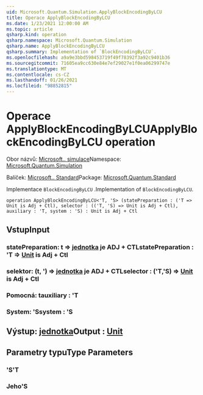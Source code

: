 ```yaml
---
uid: Microsoft.Quantum.Simulation.ApplyBlockEncodingByLCU
title: Operace ApplyBlockEncodingByLCU
ms.date: 1/23/2021 12:00:00 AM
ms.topic: article
qsharp.kind: operation
qsharp.namespace: Microsoft.Quantum.Simulation
qsharp.name: ApplyBlockEncodingByLCU
qsharp.summary: Implementation of `BlockEncodingByLCU`.
ms.openlocfilehash: a9a9e3bbd598453719f49f78392f3a92c9401b36
ms.sourcegitcommit: 71605ea9cc630e84e7ef29027e1f0ea06299747e
ms.translationtype: MT
ms.contentlocale: cs-CZ
ms.lasthandoff: 01/26/2021
ms.locfileid: "98852815"
---
```

# <a name="applyblockencodingbylcu-operation"></a><span data-ttu-id="71498-102">Operace ApplyBlockEncodingByLCU</span><span class="sxs-lookup"><span data-stu-id="71498-102">ApplyBlockEncodingByLCU operation</span></span>

<span data-ttu-id="71498-103">Obor názvů: [Microsoft.. simulace](xref:Microsoft.Quantum.Simulation)</span><span class="sxs-lookup"><span data-stu-id="71498-103">Namespace: [Microsoft.Quantum.Simulation](xref:Microsoft.Quantum.Simulation)</span></span>

<span data-ttu-id="71498-104">Balíček: [Microsoft.. Standard](https://nuget.org/packages/Microsoft.Quantum.Standard)</span><span class="sxs-lookup"><span data-stu-id="71498-104">Package: [Microsoft.Quantum.Standard](https://nuget.org/packages/Microsoft.Quantum.Standard)</span></span>


<span data-ttu-id="71498-105">Implementace `BlockEncodingByLCU` .</span><span class="sxs-lookup"><span data-stu-id="71498-105">Implementation of `BlockEncodingByLCU`.</span></span>

```qsharp
operation ApplyBlockEncodingByLCU<'T, 'S> (statePreparation : ('T => Unit is Adj + Ctl), selector : (('T, 'S) => Unit is Adj + Ctl), auxiliary : 'T, system : 'S) : Unit is Adj + Ctl
```


## <a name="input"></a><span data-ttu-id="71498-106">Vstup</span><span class="sxs-lookup"><span data-stu-id="71498-106">Input</span></span>

### <a name="statepreparation--t--unit--is-adj--ctl"></a><span data-ttu-id="71498-107">statePreparation: t => [jednotka](xref:microsoft.quantum.lang-ref.unit)  je ADJ + CTL</span><span class="sxs-lookup"><span data-stu-id="71498-107">statePreparation : 'T => [Unit](xref:microsoft.quantum.lang-ref.unit)  is Adj + Ctl</span></span>




### <a name="selector--ts--unit--is-adj--ctl"></a><span data-ttu-id="71498-108">selektor: (t, ') => [jednotka](xref:microsoft.quantum.lang-ref.unit)  je ADJ + CTL</span><span class="sxs-lookup"><span data-stu-id="71498-108">selector : ('T,'S) => [Unit](xref:microsoft.quantum.lang-ref.unit)  is Adj + Ctl</span></span>




### <a name="auxiliary--t"></a><span data-ttu-id="71498-109">Pomocná: t</span><span class="sxs-lookup"><span data-stu-id="71498-109">auxiliary : 'T</span></span>




### <a name="system--s"></a><span data-ttu-id="71498-110">System: 'S</span><span class="sxs-lookup"><span data-stu-id="71498-110">system : 'S</span></span>





## <a name="output--unit"></a><span data-ttu-id="71498-111">Výstup: [jednotka](xref:microsoft.quantum.lang-ref.unit)</span><span class="sxs-lookup"><span data-stu-id="71498-111">Output : [Unit](xref:microsoft.quantum.lang-ref.unit)</span></span>



## <a name="type-parameters"></a><span data-ttu-id="71498-112">Parametry typu</span><span class="sxs-lookup"><span data-stu-id="71498-112">Type Parameters</span></span>

### <a name="t"></a><span data-ttu-id="71498-113">'S</span><span class="sxs-lookup"><span data-stu-id="71498-113">'T</span></span>


### <a name="s"></a><span data-ttu-id="71498-114">Jeho</span><span class="sxs-lookup"><span data-stu-id="71498-114">'S</span></span>

